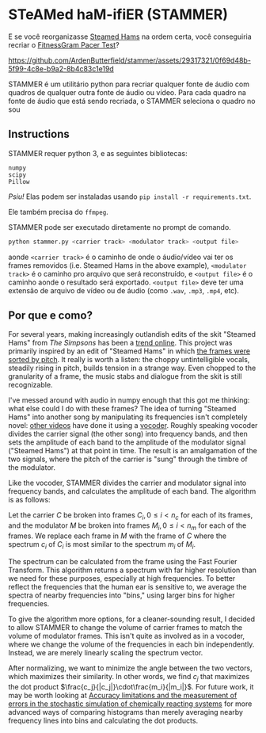 # STeAMed haM-ifiER (STAMMER)

E se você reorganizasse [Steamed Hams](https://www.youtube.com/watch?v=4jXEuIHY9ic) na ordem certa, você conseguiria recriar o [FitnessGram Pacer Test](https://www.youtube.com/watch?v=Y82jDHRrswc)?

https://github.com/ArdenButterfield/stammer/assets/29317321/0f69d48b-5f99-4c8e-b9a2-8b4c83c1e19d

STAMMER é um utilitário python para recriar qualquer fonte de áudio com quadros de qualquer outra fonte de áudio ou vídeo.
Para cada quadro na fonte de áudio que está sendo recriada, o STAMMER seleciona o quadro no sou


## Instructions

STAMMER requer python 3, e as seguintes bibliotecas:

```
numpy
scipy
Pillow
```

_Psiu!_ Elas podem ser instaladas usando `pip install -r requirements.txt`.

Ele também precisa do `ffmpeg`.

STAMMER pode ser executado diretamente no prompt de comando.

```sh
python stammer.py <carrier track> <modulator track> <output file>
```

aonde `<carrier track>` é o caminho de onde o áudio/vídeo vai ter os frames removidos (i.e. Steamed Hams in the above example), `<modulator track>` é o caminho pro arquivo que será reconstruído, e `<output file>` é o caminho aonde o resultado será exportado. `<output file>` deve ter uma extensão de arquivo de vídeo ou de áudio (como `.wav`, `.mp3`, `.mp4`, etc).

## Por que e como?

For several years, making increasingly outlandish edits of the skit "Steamed Hams" from *The Simpsons* has been a [trend online](https://knowyourmeme.com/memes/steamed-hams). This project was primarily inspired by an edit of "Steamed Hams" in which [the frames were sorted by pitch](https://www.youtube.com/watch?v=iWFRKZek0FI). It really is worth a listen: the choppy untintelligible vocals, steadily rising in pitch, builds tension in a strange way. Even chopped to the granularity of a frame, the music stabs and dialogue from the skit is still recognizable.

I've messed around with audio in numpy enough that this got me thinking: what else could I do with these frames? The idea of turning "Steamed Hams" into another song by manipulating its frequencies isn't completely novel: [other videos](https://www.youtube.com/watch?v=QUb3stxzTpE) have done it using a [vocoder](https://www.youtube.com/watch?v=QUb3stxzTpE). Roughly speaking vocoder divides the carrier signal (the other song) into frequency bands, and then sets the amplitude of each band to the amplitude of the modulator signal ("Steamed Hams") at that point in time. The result is an amalgamation of the two signals, where the pitch of the carrier is "sung" through the timbre of the modulator.

Like the vocoder, STAMMER divides the carrier and modulator signal into frequency bands, and calculates the amplitude of each band. The algorithm is as follows:

Let the carrier $C$ be broken into frames $C_i, 0 \leq i < n_c$ for each of its frames, and the modulator $M$ be broken into frames $M_i, 0 \leq i < n_m$ for each of the frames. We replace each frame in $M$ with the frame of $C$ where the spectrum $c_i$ of $C_i$ is most similar to the spectrum $m_i$ of $M_i$. 

The spectrum can be calculated from the frame using the Fast Fourier Transform. This algorithm returns a spectrum with far higher resolution than we need for these purposes, especially at high frequencies. To better reflect the frequencies that the human ear is sensitive to, we average the spectra of nearby frequencies into "bins," using larger bins for higher frequencies. 

To give the algorithm more options, for a cleaner-sounding result, I decided to allow STAMMER to change the volume of carrier frames to match the volume of modulator frames. This isn't quite as involved as in a vocoder, where we change the volume of the frequencies in each bin independently. Instead, we are merely linearly scaling the spectrum vector. 

After normalizing, we want to minimize the angle between the two vectors, which maximizes their similarity. In other words, we find $c_j$ that maximizes the dot product $\frac{c_j}{|c_j|}\cdot\frac{m_i}{|m_i|}$. For future work, it may be worth looking at [Accuracy limitations and the measurement of errors in the stochastic simulation of chemically reacting systems](https://www.sciencedirect.com/science/article/pii/S0021999105003074?casa_token=-OjUKZ73eCwAAAAA:2-eLNPyv6uj7Kucqmt-ex8wKHWZQVh7A9vcFX1UKqP2QnGyovpxg4jFkxUMeAiuiuS_0be4zzQ) for more advanced ways of comparing histograms than merely averaging nearby frequency lines into bins and calculating the dot products.


